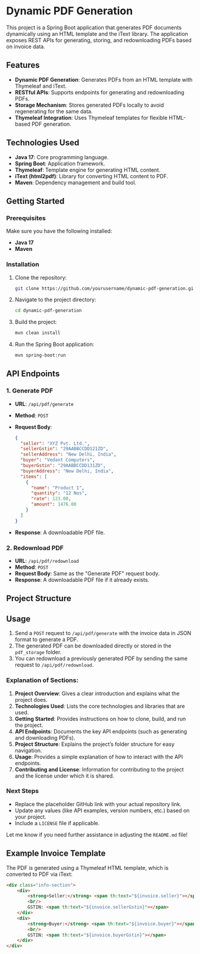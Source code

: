 # Dynamic PDF Generation

This project is a Spring Boot application that generates PDF documents dynamically using an HTML template and the iText library. The application exposes REST APIs for generating, storing, and redownloading PDFs based on invoice data.

## Features

- **Dynamic PDF Generation**: Generates PDFs from an HTML template with Thymeleaf and iText.
- **RESTful APIs**: Supports endpoints for generating and redownloading PDFs.
- **Storage Mechanism**: Stores generated PDFs locally to avoid regenerating for the same data.
- **Thymeleaf Integration**: Uses Thymeleaf templates for flexible HTML-based PDF generation.

## Technologies Used

- **Java 17**: Core programming language.
- **Spring Boot**: Application framework.
- **Thymeleaf**: Template engine for generating HTML content.
- **iText (html2pdf)**: Library for converting HTML content to PDF.
- **Maven**: Dependency management and build tool.

## Getting Started

### Prerequisites

Make sure you have the following installed:

- **Java 17**
- **Maven**

### Installation

1. Clone the repository:

    ```bash
    git clone https://github.com/yourusername/dynamic-pdf-generation.git
    ```

2. Navigate to the project directory:

    ```bash
    cd dynamic-pdf-generation
    ```

3. Build the project:

    ```bash
    mvn clean install
    ```

4. Run the Spring Boot application:

    ```bash
    mvn spring-boot:run
    ```

## API Endpoints

### 1. Generate PDF

- **URL**: `/api/pdf/generate`
- **Method**: `POST`
- **Request Body**:
  
    ```json
    {
      "seller": "XYZ Pvt. Ltd.",
      "sellerGstin": "29AABBCCDD121ZD",
      "sellerAddress": "New Delhi, India",
      "buyer": "Vedant Computers",
      "buyerGstin": "29AABBCCDD131ZD",
      "buyerAddress": "New Delhi, India",
      "items": [
        {
          "name": "Product 1",
          "quantity": "12 Nos",
          "rate": 123.00,
          "amount": 1476.00
        }
      ]
    }
    ```

- **Response**: A downloadable PDF file.

### 2. Redownload PDF

- **URL**: `/api/pdf/redownload`
- **Method**: `POST`
- **Request Body**: Same as the "Generate PDF" request body.
- **Response**: A downloadable PDF file if it already exists.

## Project Structure


## Usage

1. Send a `POST` request to `/api/pdf/generate` with the invoice data in JSON format to generate a PDF.
2. The generated PDF can be downloaded directly or stored in the `pdf_storage` folder.
3. You can redownload a previously generated PDF by sending the same request to `/api/pdf/redownload`.

### Explanation of Sections:
1. **Project Overview**: Gives a clear introduction and explains what the project does.
2. **Technologies Used**: Lists the core technologies and libraries that are used.
3. **Getting Started**: Provides instructions on how to clone, build, and run the project.
4. **API Endpoints**: Documents the key API endpoints (such as generating and downloading PDFs).
5. **Project Structure**: Explains the project’s folder structure for easy navigation.
6. **Usage**: Provides a simple explanation of how to interact with the API endpoints.
7. **Contributing and License**: Information for contributing to the project and the license under which it is shared.

### Next Steps
- Replace the placeholder GitHub link with your actual repository link.
- Update any values (like API examples, version numbers, etc.) based on your project.
- Include a `LICENSE` file if applicable.

Let me know if you need further assistance in adjusting the `README.md` file!
## Example Invoice Template

The PDF is generated using a Thymeleaf HTML template, which is converted to PDF via iText:

```html
<div class="info-section">
    <div>
        <strong>Seller:</strong> <span th:text="${invoice.seller}"></span>
        <br/>
        GSTIN: <span th:text="${invoice.sellerGstin}"></span>
    </div>
    <div>
        <strong>Buyer:</strong> <span th:text="${invoice.buyer}"></span>
        <br/>
        GSTIN: <span th:text="${invoice.buyerGstin}"></span>
    </div>
</div>
